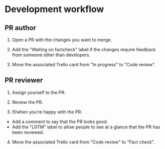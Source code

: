 # Development workflow

## PR author

1. Open a PR with the changes you want to merge.

2. Add the "Waiting on factcheck" label if the changes require feedback from someone other than developers.

3. Move the associated Trello card from "In progress" to "Code review".

## PR reviewer

1. Assign yourself to the PR.

2. Review the PR.

3. If/when you're happy with the PR:
  * Add a comment to say that the PR looks good.
  * Add the "LGTM" label to allow people to see at a glance that the PR has been reviewed.

4. Move the associated Trello card from "Code review" to "Fact check".

